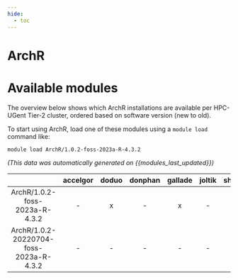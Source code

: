 ```yaml
---
hide:
  - toc
---
```


ArchR
=====

# Available modules


The overview below shows which ArchR installations are available per HPC-UGent Tier-2 cluster, ordered based on software version (new to old).

To start using ArchR, load one of these modules using a `module load` command like:

```shell
module load ArchR/1.0.2-foss-2023a-R-4.3.2
```

*(This data was automatically generated on {{modules_last_updated}})*  

| |accelgor|doduo|donphan|gallade|joltik|shinx|
| :---: | :---: | :---: | :---: | :---: | :---: | :---: |
|ArchR/1.0.2-foss-2023a-R-4.3.2|-|x|-|x|-|x|
|ArchR/1.0.2-20220704-foss-2023a-R-4.3.2|-|-|-|-|-|x|
